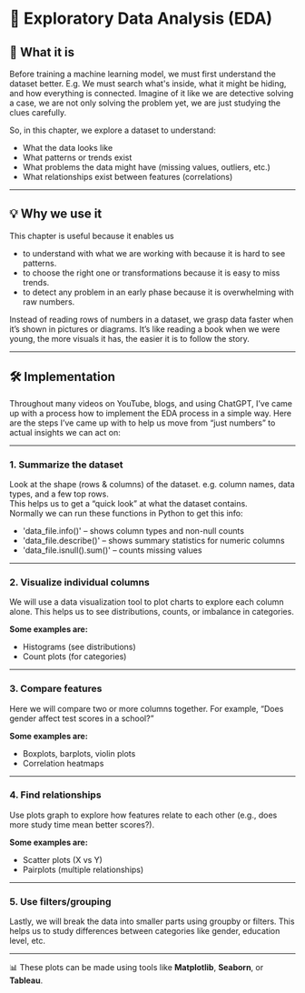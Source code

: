 # 🧪 Exploratory Data Analysis (EDA)

## 📌 What it is  
Before training a machine learning model, we must first understand the dataset better. E.g. We must search what's inside, what it might be hiding, and how everything is connected. Imagine of it like we are detective solving a case, we are not only solving the problem yet, we are just studying the clues carefully.

So, in this chapter, we explore a dataset to understand:
- What the data looks like
- What patterns or trends exist
- What problems the data might have (missing values, outliers, etc.)
- What relationships exist between features (correlations)


---

## 💡 Why we use it  
This chapter is useful because it enables us 
- to understand with what we are working with because it is hard to see patterns.
- to choose the right one or transformations because it is easy to miss trends.
- to detect any problem in an early phase because it is overwhelming with raw numbers.


Instead of reading rows of numbers in a dataset, we grasp data faster when it’s shown in pictures or diagrams.  It’s like reading a book when we were young, the more visuals it has, the easier it is to follow the story.

---

## 🛠️ Implementation  
Throughout many videos on YouTube, blogs, and using ChatGPT, I’ve came up with a process how to implement the EDA process in a simple way. Here are the steps I’ve came up with to help us move from “just numbers” to actual insights we can act on:

---

### 1. Summarize the dataset  
Look at the shape (rows & columns) of the dataset. e.g. column names, data types, and a few top rows.  
This helps us to get a “quick look” at what the dataset contains.  
Normally we can run these functions in Python to get this info:
- 'data_file.info()' – shows column types and non-null counts  
- 'data_file.describe()' – shows summary statistics for numeric columns  
- 'data_file.isnull().sum()' – counts missing values  

---

### 2. Visualize individual columns  
We will use a data visualization tool to plot charts to explore each column alone. This helps us to see distributions, counts, or imbalance in categories. 

**Some examples are:**  
- Histograms (see distributions)  
- Count plots (for categories)  

---

### 3. Compare features  
Here we will compare two or more columns together. For example, “Does gender affect test scores in a school?”

**Some examples are:**  
- Boxplots, barplots, violin plots  
- Correlation heatmaps  

---

### 4. Find relationships  
Use plots graph to explore how features relate to each other (e.g., does more study time mean better scores?).

**Some examples are:**  
- Scatter plots (X vs Y)  
- Pairplots (multiple relationships)  

---

### 5. Use filters/grouping  
Lastly, we will break the data into smaller parts using groupby or filters. This helps us to study differences between categories like gender, education level, etc.

---

📊 These plots can be made using tools like **Matplotlib**, **Seaborn**, or **Tableau**.
